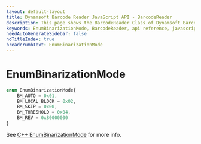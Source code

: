 ```yaml
---
layout: default-layout
title: Dynamsoft Barcode Reader JavaScript API - BarcodeReader
description: This page shows the BarcodeReader Class of Dynamsoft Barcode Reader JavaScript SDK.
keywords: EnumBinarizationMode, BarcodeReader, api reference, javascript, js
needAutoGenerateSidebar: false
noTitleIndex: true
breadcrumbText: EnumBinarizationMode
---
```



# EnumBinarizationMode

```ts
enum EnumBinarizationMode{
    BM_AUTO = 0x01, 
    BM_LOCAL_BLOCK = 0x02, 
    BM_SKIP = 0x00,
    BM_THRESHOLD = 0x04,
    BM_REV = 0x80000000
}
```

See [C++ EnumBinarizationMode](https://www.dynamsoft.com/barcode-reader/parameters/enum/parameter-mode-enums.html?ver=latest#binarizationmode) for more info.